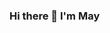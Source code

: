 ### Hi there 👋 I'm May

<!--
**MayEnder/MayEnder** is a ✨ _special_ ✨ repository because its `README.md` (this file) appears on your GitHub profile.

Here are some ideas to get you started:

- 🌱 I’m currently learning my new roll as a Project manager at Appwrite
- 🤔 I’m looking for simple explination regarding tech teams responsebilities and tytles
- 💬 Ask me about Ariel Acrobatics
- 😄 Pronouns: She\ Her
-->
